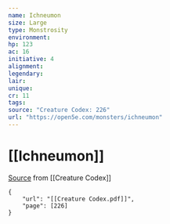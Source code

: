 ```yaml
---
name: Ichneumon
size: Large
type: Monstrosity
environment: 
hp: 123
ac: 16
initiative: 4
alignment: 
legendary: 
lair: 
unique: 
cr: 11
tags: 
source: "Creature Codex: 226"
url: "https://open5e.com/monsters/ichneumon"
---
```

# [[Ichneumon]]

[Source](zotero://open-pdf/library/items/NTNKJRHG?page=226) from [[Creature Codex]]

```pdf
{
	"url": "[[Creature Codex.pdf]]",
	"page": [226]
}
```

